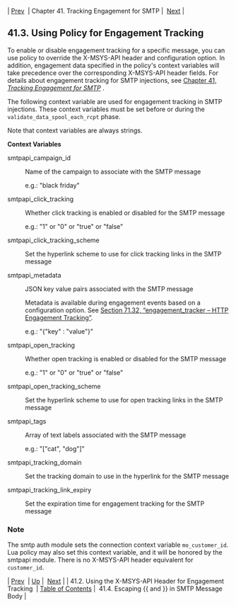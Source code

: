 | [Prev](x-msys-api_header)  | Chapter 41. Tracking Engagement for SMTP |  [Next](engagement_tracking_smtp.escaping) |

## 41.3. Using Policy for Engagement Tracking

To enable or disable engagement tracking for a specific message, you can use policy to override the X-MSYS-API header and configuration option. In addition, engagement data specified in the policy's context variables will take precedence over the corresponding X-MSYS-API header fields. For details about engagement tracking for SMTP injections, see [Chapter 41, *Tracking Engagement for SMTP*](engagement_tracking_smtp "Chapter 41. Tracking Engagement for SMTP") .

The following context variable are used for engagement tracking in SMTP injections. These context variables must be set before or during the `validate_data_spool_each_rcpt` phase.

Note that context variables are always strings.

**Context Variables**

<dl className="variablelist">

<dt>smtpapi_campaign_id</dt>

<dd>

Name of the campaign to associate with the SMTP message

e.g.: "black friday"

</dd>

<dt>smtpapi_click_tracking</dt>

<dd>

Whether click tracking is enabled or disabled for the SMTP message

e.g.: "1" or "0" or "true" or "false"

</dd>

<dt>smtpapi_click_tracking_scheme</dt>

<dd>

Set the hyperlink scheme to use for click tracking links in the SMTP message

</dd>

<dt>smtpapi_metadata</dt>

<dd>

JSON key value pairs associated with the SMTP message

Metadata is available during engagement events based on a configuration option. See [Section 71.32, “engagement_tracker – HTTP Engagement Tracking”](modules.engage_tracker "71.32. engagement_tracker – HTTP Engagement Tracking").

e.g.: "{\"key\" : \"value\"}"

</dd>

<dt>smtpapi_open_tracking</dt>

<dd>

Whether open tracking is enabled or disabled for the SMTP message

e.g.: "1" or "0" or "true" or "false"

</dd>

<dt>smtpapi_open_tracking_scheme</dt>

<dd>

Set the hyperlink scheme to use for open tracking links in the SMTP message

</dd>

<dt>smtpapi_tags</dt>

<dd>

Array of text labels associated with the SMTP message

e.g.: "[\"cat\", \"dog\"]"

</dd>

<dt>smtpapi_tracking_domain</dt>

<dd>

Set the tracking domain to use in the hyperlink for the SMTP message

</dd>

<dt>smtpapi_tracking_link_expiry</dt>

<dd>

Set the expiration time for engagement tracking for the SMTP message

</dd>

</dl>

### Note

The smtp auth module sets the connection context variable `mo_customer_id`. Lua policy may also set this context variable, and it will be honored by the smtpapi module. There is no X-MSYS-API header equivalent for `customer_id`.

| [Prev](x-msys-api_header)  | [Up](engagement_tracking_smtp) |  [Next](engagement_tracking_smtp.escaping) |
| 41.2. Using the X-MSYS-API Header for Engagement Tracking  | [Table of Contents](index) |  41.4. Escaping {{ and }} in SMTP Message Body |

